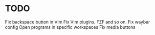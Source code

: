 # TODO

Fix backspace button in Vim
Fix Vim plugins. FZF and so on.
Fix waybar config
Open programs in specific workspaces
Fix media buttons
